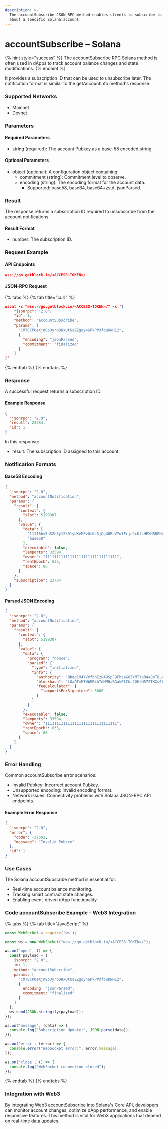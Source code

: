 ```yaml
---
description: >-
  The accountSubscribe JSON-RPC method enables clients to subscribe to updates
  about a specific Solana account.
---
```


# accountSubscribe – Solana

{% hint style="success" %}
The accountSubscribe RPC Solana method is often used in dApps to track account balance changes and state modifications.&#x20;
{% endhint %}

It provides a subscription ID that can be used to unsubscribe later. The notification format is similar to the getAccountInfo method's response.

### Supported Networks

* Mainnet
* Devnet

### Parameters

#### Required Parameters

* string (required): The account Pubkey as a base-58 encoded string.

#### Optional Parameters

* object (optional): A configuration object containing:
  * commitment (string): Commitment level to observe.
  * encoding (string): The encoding format for the account data.
    * Supported: base58, base64, base64+zstd, jsonParsed.

### Result

The response returns a subscription ID required to unsubscribe from the account notifications.

#### Result Format

* number: The subscription ID.

### Request Example

#### API Endpoints

```json
wss://go.getblock.io/<ACCESS-TOKEN>/
```

#### JSON-RPC Request

{% tabs %}
{% tab title="curl" %}
```json
wscat -c "wss://go.getblock.io/<ACCESS-TOKEN>/" -x '{
    "jsonrpc": "2.0",
    "id": 1,
    "method": "accountSubscribe",
    "params": [
      "CM78CPUeXjn8o3yroDHxUtKsZZgoy4GPkPPXfouKNH12",
      {
        "encoding": "jsonParsed",
        "commitment": "finalized"
      }
    ]
}'

```
{% endtab %}
{% endtabs %}

### Response

A successful request returns a subscription ID.

#### Example Response

```json
{
  "jsonrpc": "2.0",
  "result": 23784,
  "id": 1
}
```

In this response:

* result: The subscription ID assigned to this account.

### Notification Formats

#### Base58 Encoding

```json
{
  "jsonrpc": "2.0",
  "method": "accountNotification",
  "params": {
    "result": {
      "context": {
        "slot": 5199307
      },
      "value": {
        "data": [
          "11116bv5nS2h3y12kD1yUKeMZvGcKLSjQgX6BeV7u1FrjeJcKfsHPXHRDEHrBesJhZyqnnq9qJeUuF7WHxiuLuL5twc38w2TXNLxnDbjmuR",
          "base58"
        ],
        "executable": false,
        "lamports": 33594,
        "owner": "11111111111111111111111111111111",
        "rentEpoch": 635,
        "space": 80
      }
    },
    "subscription": 23784
  }
}
```

#### Parsed JSON Encoding

```json
{
  "jsonrpc": "2.0",
  "method": "accountNotification",
  "params": {
    "result": {
      "context": {
        "slot": 5199307
      },
      "value": {
        "data": {
          "program": "nonce",
          "parsed": {
            "type": "initialized",
            "info": {
              "authority": "Bbqg1M4YVVfbhEzwA9SpC9FhsaG83YMTYoR4a8oTDLX",
              "blockhash": "LUaQTmM7WbMRiATdMMHaRGakPtCkc2GHtH57STKXs6k",
              "feeCalculator": {
                "lamportsPerSignature": 5000
              }
            }
          }
        },
        "executable": false,
        "lamports": 33594,
        "owner": "11111111111111111111111111111111",
        "rentEpoch": 635,
        "space": 80
      }
    }
  }
}
```

### Error Handling

Common accountSubscribe error scenarios:

* Invalid Pubkey: Incorrect account Pubkey.
* Unsupported encoding: Invalid encoding format.
* Network issues: Connectivity problems with Solana JSON-RPC API endpoints.

#### Example Error Response

```json
{
  "jsonrpc": "2.0",
  "error": {
    "code": -32602,
    "message": "Invalid Pubkey"
  },
  "id": 1
}
```

### Use Cases

The Solana accountSubscribe method is essential for:

* Real-time account balance monitoring.
* Tracking smart contract state changes.
* Enabling event-driven dApp functionality.

### Code accountSubscribe Example – Web3 Integration

{% tabs %}
{% tab title="JavaScript" %}
```javascript
const WebSocket = require('ws');

const ws = new WebSocket("wss://go.getblock.io/<ACCESS-TOKEN>/");

ws.on('open', () => {
  const payload = {
    jsonrpc: "2.0",
    id: 1,
    method: "accountSubscribe",
    params: [
      "CM78CPUeXjn8o3yroDHxUtKsZZgoy4GPkPPXfouKNH12",
      {
        encoding: "jsonParsed",
        commitment: "finalized"
      }
    ]
  };
  ws.send(JSON.stringify(payload));
});

ws.on('message', (data) => {
  console.log("Subscription Update:", JSON.parse(data));
});

ws.on('error', (error) => {
  console.error("WebSocket error:", error.message);
});

ws.on('close', () => {
  console.log("WebSocket connection closed");
});
```
{% endtab %}
{% endtabs %}

### Integration with Web3

By integrating Web3 accountSubscribe into Solana's Core API, developers can monitor account changes, optimize dApp performance, and enable responsive features. This method is vital for Web3 applications that depend on real-time data updates.
